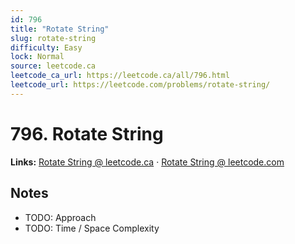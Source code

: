 ```yaml
--- 
id: 796
title: "Rotate String"
slug: rotate-string
difficulty: Easy
lock: Normal
source: leetcode.ca
leetcode_ca_url: https://leetcode.ca/all/796.html
leetcode_url: https://leetcode.com/problems/rotate-string/
---
```


# 796. Rotate String

**Links:** [Rotate String @ leetcode.ca](https://leetcode.ca/all/796.html) · [Rotate String @ leetcode.com](https://leetcode.com/problems/rotate-string/)

## Notes
- TODO: Approach
- TODO: Time / Space Complexity
